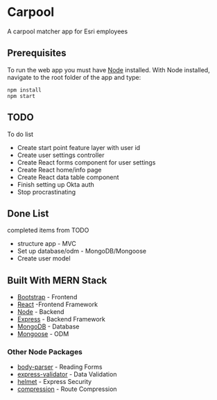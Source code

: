 # Carpool

A carpool matcher app for Esri employees

## Prerequisites

To run the web app you must have [Node](https://nodejs.org/en/) installed. With Node installed, navigate to the root folder of the app and type:

```
npm install
npm start
```


## TODO
To do list
* Create start point feature layer with user id
* Create user settings controller
* Create React forms component for user settings
* Create React home/info page
* Create React data table component
* Finish setting up Okta auth
* Stop procrastinating

## Done List
completed items from TODO
* structure app - MVC
* Set up database/odm - MongoDB/Mongoose
* Create user model


## Built With MERN Stack
* [Bootstrap](https://getbootstrap.com/) - Frontend
* [React](https://reactjs.org/) -Frontend Framework
* [Node](https://nodejs.org/en/) - Backend
* [Express](https://expressjs.com/) - Backend Framework
* [MongoDB](https://www.mongodb.com/) - Database
* [Mongoose](https://mongoosejs.com/) - ODM

### Other Node Packages
* [body-parser](https://www.npmjs.com/package/body-parser) - Reading Forms
* [express-validator](https://express-validator.github.io/docs/) - Data Validation
* [helmet](https://helmetjs.github.io/) - Express Security
* [compression](https://www.npmjs.com/package/compression) - Route Compression

